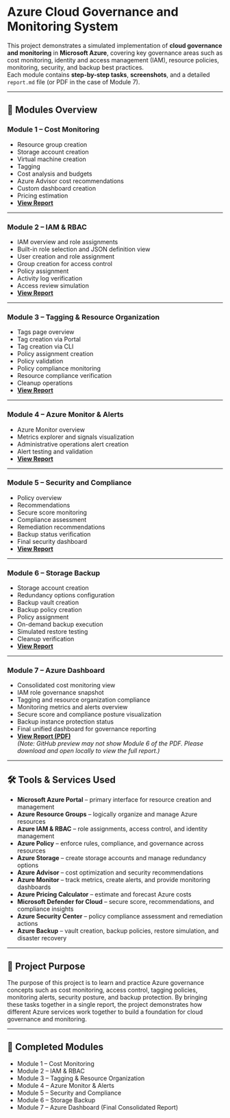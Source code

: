 # Azure Cloud Governance and Monitoring System

This project demonstrates a simulated implementation of **cloud governance and monitoring** in **Microsoft Azure**, covering key governance areas such as cost monitoring, identity and access management (IAM), resource policies, monitoring, security, and backup best practices.  
Each module contains **step-by-step tasks**, **screenshots**, and a detailed `report.md` file (or PDF in the case of Module 7).

---

## 📂 Modules Overview

### **Module 1 – Cost Monitoring**
- Resource group creation  
- Storage account creation  
- Virtual machine creation  
- Tagging  
- Cost analysis and budgets  
- Azure Advisor cost recommendations  
- Custom dashboard creation  
- Pricing estimation  
- **[View Report](./Module1_CostMonitoring/report.md)**

---

### **Module 2 – IAM & RBAC**
- IAM overview and role assignments  
- Built-in role selection and JSON definition view  
- User creation and role assignment  
- Group creation for access control  
- Policy assignment  
- Activity log verification  
- Access review simulation  
- **[View Report](./Module2_IAM_RBAC/report.md)**

---

### **Module 3 – Tagging & Resource Organization**
- Tags page overview  
- Tag creation via Portal  
- Tag creation via CLI  
- Policy assignment creation  
- Policy validation  
- Policy compliance monitoring  
- Resource compliance verification  
- Cleanup operations  
- **[View Report](./Module3_Tagging_ResourceOrganization/report.md)**

---

### **Module 4 – Azure Monitor & Alerts** 
- Azure Monitor overview  
- Metrics explorer and signals visualization  
- Administrative operations alert creation  
- Alert testing and validation  
- **[View Report](./Module4_Monitor_and_Alerts/report.md)**

---

### **Module 5 – Security and Compliance**
- Policy overview  
- Recommendations  
- Secure score monitoring  
- Compliance assessment  
- Remediation recommendations  
- Backup status verification  
- Final security dashboard  
- **[View Report](./Module5_Security_and_Compliance/report.md)**

---

### **Module 6 – Storage Backup**
- Storage account creation  
- Redundancy options configuration  
- Backup vault creation  
- Backup policy creation  
- Policy assignment  
- On-demand backup execution  
- Simulated restore testing  
- Cleanup verification  
- **[View Report](./Module6_Storage_Backup/report.md)**

---

### **Module 7 – Azure Dashboard**
- Consolidated cost monitoring view  
- IAM role governance snapshot  
- Tagging and resource organization compliance  
- Monitoring metrics and alerts overview  
- Secure score and compliance posture visualization  
- Backup instance protection status  
- Final unified dashboard for governance reporting  
- **[View Report (PDF)](./Module7_AzureDashboard/Module7_AzureDashboard.pdf)**  
  *(Note: GitHub preview may not show Module 6 of the PDF. Please download and open locally to view the full report.)*  

---

## 🛠 Tools & Services Used
- **Microsoft Azure Portal** – primary interface for resource creation and management  
- **Azure Resource Groups** – logically organize and manage Azure resources  
- **Azure IAM & RBAC** – role assignments, access control, and identity management  
- **Azure Policy** – enforce rules, compliance, and governance across resources  
- **Azure Storage** – create storage accounts and manage redundancy options  
- **Azure Advisor** – cost optimization and security recommendations  
- **Azure Monitor** – track metrics, create alerts, and provide monitoring dashboards  
- **Azure Pricing Calculator** – estimate and forecast Azure costs  
- **Microsoft Defender for Cloud** – secure score, recommendations, and compliance insights  
- **Azure Security Center** – policy compliance assessment and remediation actions  
- **Azure Backup** – vault creation, backup policies, restore simulation, and disaster recovery  

---

## 📌 Project Purpose
The purpose of this project is to learn and practice Azure governance concepts such as cost monitoring, access control, tagging policies, monitoring alerts, security posture, and backup protection.
By bringing these tasks together in a single report, the project demonstrates how different Azure services work together to build a foundation for cloud governance and monitoring.

---

## 🚀 Completed Modules  
- Module 1 – Cost Monitoring  
- Module 2 – IAM & RBAC  
- Module 3 – Tagging & Resource Organization  
- Module 4 – Azure Monitor & Alerts  
- Module 5 – Security and Compliance  
- Module 6 – Storage Backup  
- Module 7 – Azure Dashboard (Final Consolidated Report)  
